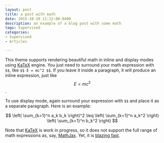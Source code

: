 ```yaml
---
layout: post
title: a post with math
date: 2015-10-20 11:12:00-0400
description: an example of a blog post with some math
tags: Supervised
categories:
- Supervised
- Articles

---
```

This theme supports rendering beautiful math in inline and display modes using [KaTeX](https://khan.github.io/KaTeX/) engine. You just need to surround your math expression with `$$`, like `$$ E = mc^2 $$`. If you leave it inside a paragraph, it will produce an inline expression, just like $$ E = mc^2 $$.

To use display mode, again surround your expression with `$$` and place it as a separate paragraph. Here is an example:

$$
\left( \sum_{k=1}^n a_k b_k \right)^2 \leq \left( \sum_{k=1}^n a_k^2 \right) \left( \sum_{k=1}^n b_k^2 \right)
$$

Note that [KaTeX](https://khan.github.io/KaTeX/) is work in progress, so it does not support the full range of math expressions as, say, [MathJax](https://www.mathjax.org/). Yet, it is [blazing fast](http://www.intmath.com/cg5/katex-mathjax-comparison.php).
